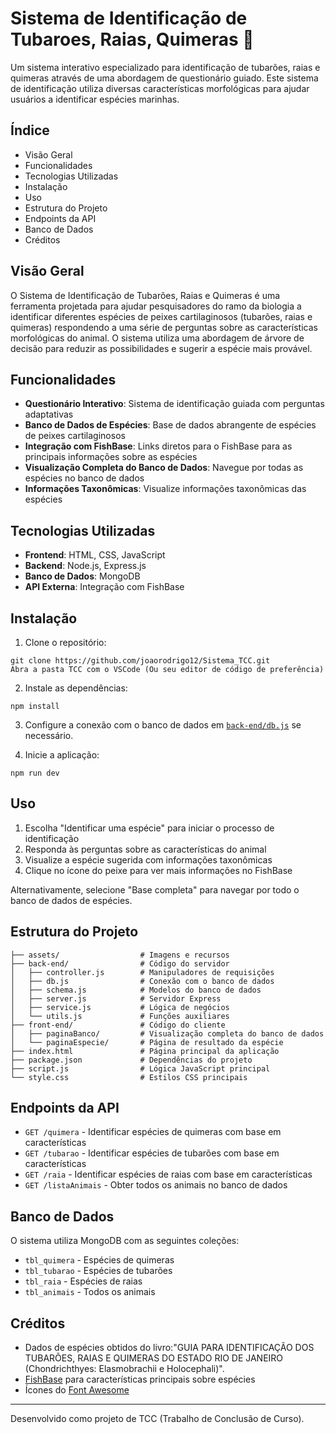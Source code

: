 # Sistema de Identificação de Tubaroes, Raias, Quimeras 🦈

Um sistema interativo especializado para identificação de tubarões, raias e quimeras através de uma abordagem de questionário guiado. Este sistema de identificação utiliza diversas características morfológicas para ajudar usuários a identificar espécies marinhas.

## Índice

- Visão Geral
- Funcionalidades
- Tecnologias Utilizadas
- Instalação
- Uso
- Estrutura do Projeto
- Endpoints da API
- Banco de Dados
- Créditos

## Visão Geral

O Sistema de Identificação de Tubarões, Raias e Quimeras é uma ferramenta projetada para ajudar pesquisadores do ramo da biologia a identificar diferentes espécies de peixes cartilaginosos (tubarões, raias e quimeras) respondendo a uma série de perguntas sobre as características morfológicas do animal. O sistema utiliza uma abordagem de árvore de decisão para reduzir as possibilidades e sugerir a espécie mais provável.

## Funcionalidades

- **Questionário Interativo**: Sistema de identificação guiada com perguntas adaptativas
- **Banco de Dados de Espécies**: Base de dados abrangente de espécies de peixes cartilaginosos
- **Integração com FishBase**: Links diretos para o FishBase para as principais informações sobre as espécies
- **Visualização Completa do Banco de Dados**: Navegue por todas as espécies no banco de dados
- **Informações Taxonômicas**: Visualize informações taxonômicas das espécies

## Tecnologias Utilizadas

- **Frontend**: HTML, CSS, JavaScript
- **Backend**: Node.js, Express.js
- **Banco de Dados**: MongoDB
- **API Externa**: Integração com FishBase

## Instalação

1. Clone o repositório:
```
git clone https://github.com/joaorodrigo12/Sistema_TCC.git
Abra a pasta TCC com o VSCode (Ou seu editor de código de preferência)
```

2. Instale as dependências:
```
npm install
```
3. Configure a conexão com o banco de dados em [`back-end/db.js`](back-end/db.js) se necessário.

4. Inicie a aplicação:
```
npm run dev
```

## Uso
1. Escolha "Identificar uma espécie" para iniciar o processo de identificação
2. Responda às perguntas sobre as características do animal
3. Visualize a espécie sugerida com informações taxonômicas
4. Clique no ícone do peixe para ver mais informações no FishBase

Alternativamente, selecione "Base completa" para navegar por todo o banco de dados de espécies.
## Estrutura do Projeto

```
├── assets/                  # Imagens e recursos
├── back-end/                # Código do servidor
│   ├── controller.js        # Manipuladores de requisições
│   ├── db.js                # Conexão com o banco de dados
│   ├── schema.js            # Modelos do banco de dados
│   ├── server.js            # Servidor Express
│   ├── service.js           # Lógica de negócios
│   └── utils.js             # Funções auxiliares
├── front-end/               # Código do cliente
│   ├── paginaBanco/         # Visualização completa do banco de dados
│   └── paginaEspecie/       # Página de resultado da espécie
├── index.html               # Página principal da aplicação
├── package.json             # Dependências do projeto
├── script.js                # Lógica JavaScript principal
└── style.css                # Estilos CSS principais
```

## Endpoints da API

- `GET /quimera` - Identificar espécies de quimeras com base em características
- `GET /tubarao` - Identificar espécies de tubarões com base em características
- `GET /raia` - Identificar espécies de raias com base em características
- `GET /listaAnimais` - Obter todos os animais no banco de dados

## Banco de Dados

O sistema utiliza MongoDB com as seguintes coleções:
- `tbl_quimera` - Espécies de quimeras
- `tbl_tubarao` - Espécies de tubarões
- `tbl_raia` - Espécies de raias
- `tbl_animais` - Todos os animais

## Créditos

- Dados de espécies obtidos do livro:"GUIA PARA IDENTIFICAÇÃO DOS TUBARÕES, RAIAS E QUIMERAS DO ESTADO
RIO DE JANEIRO (Chondrichthyes: Elasmobrachii e Holocephali)".
- [FishBase](https://www.fishbase.se) para características principais sobre espécies
- Ícones do [Font Awesome](https://fontawesome.com)

---

Desenvolvido como projeto de TCC (Trabalho de Conclusão de Curso).

